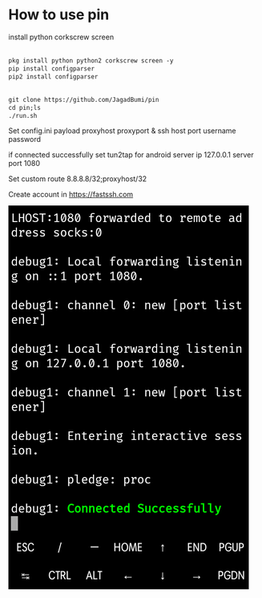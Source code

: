 # How to use pin

install python corkscrew screen

<pre><code>
pkg install python python2 corkscrew screen -y
pip install configparser
pip2 install configparser
</code></pre>

<pre><code>
git clone https://github.com/JagadBumi/pin
cd pin;ls
./run.sh
</code></pre>

Set config.ini payload proxyhost proxyport & ssh host port username password

if connected successfully set tun2tap for android
server ip 127.0.0.1
server port 1080

Set custom route 8.8.8.8/32;proxyhost/32

Create account in https://fastssh.com

<img src="https://github.com/JagadBumi/pin/blob/main/Screenshot_2022-12-09-00-39-36-1.png"/>
